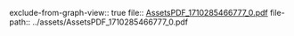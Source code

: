 exclude-from-graph-view:: true
file:: [AssetsPDF_1710285466777_0.pdf](../assets/AssetsPDF_1710285466777_0.pdf)
file-path:: ../assets/AssetsPDF_1710285466777_0.pdf
